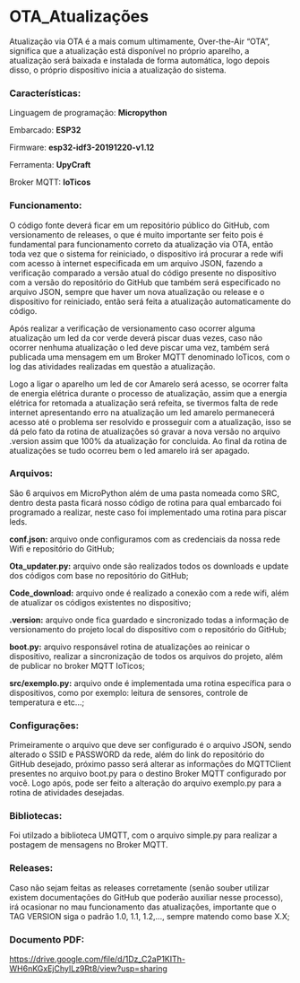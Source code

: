 # OTA_Atualizações

Atualização via OTA é a mais comum ultimamente, Over-the-Air “OTA”, significa que a atualização está disponível no próprio aparelho, a atualização será baixada e instalada de forma automática, logo depois disso, o próprio dispositivo inicia a atualização do sistema.

### Características:
Linguagem de programação: **Micropython**

Embarcado: **ESP32**

Firmware: **esp32-idf3-20191220-v1.12**

Ferramenta: **UpyCraft**

Broker MQTT: **IoTicos**

### Funcionamento:
O código fonte deverá ficar em um repositório público do GitHub, com versionamento de releases, o que é muito importante ser feito pois é fundamental para  funcionamento correto da atualização via OTA, então toda vez que o sistema for reiniciado, o dispositivo irá procurar a rede wifi com acesso à internet especificada em um arquivo JSON, fazendo a verificação comparado a versão atual do código presente no dispositivo com a versão do repositório do GitHub que também será especificado no arquivo JSON, sempre que haver um nova atualização ou release e o dispositivo for reiniciado, então será feita a atualização automaticamente do código. 

Após realizar a verificação de versionamento caso ocorrer alguma atualização um led da cor verde deverá piscar duas vezes, caso não ocorrer nenhuma atualização o led deve piscar uma vez, também será publicada uma mensagem em um Broker MQTT denominado IoTicos, com o log das atividades realizadas em questão a atualização. 

Logo a ligar o aparelho um led de cor Amarelo será acesso, se ocorrer falta de energia elétrica durante o processo de atualização, assim que a energia elétrica for retomada a atualização será refeita, se tivermos falta de rede internet apresentando erro na atualização um led amarelo permanecerá acesso até o problema ser resolvido e prosseguir com a atualização, isso se dá pelo fato da rotina de atualizações só gravar a nova versão no arquivo .version assim que 100% da atualização for concluida. Ao final da rotina de atualizações se tudo ocorreu bem o led amarelo irá ser apagado. 

### Arquivos:
São 6 arquivos em MicroPython além de uma pasta nomeada como SRC, dentro desta pasta ficará nosso código de rotina para qual embarcado foi programado a realizar, neste caso foi implementado uma rotina para piscar leds.

**conf.json:** arquivo onde configuramos com as credenciais da nossa rede Wifi e repositório do GitHub;

**Ota_updater.py:** arquivo onde são realizados todos os downloads e update dos códigos com base no repositório do GitHub;

**Code_download:** arquivo onde é realizado a conexão com a rede wifi, além de atualizar os códigos existentes no dispositivo;

**.version:** arquivo onde fica guardado e sincronizado todas a informação de versionamento do projeto local do dispositivo com o repositório do GitHub;

**boot.py:** arquivo responsável rotina de atualizações ao reinicar o dispositivo, realizar a sincronização de todos os arquivos do projeto, além de publicar no broker MQTT IoTicos;

**src/exemplo.py:** arquivo onde é implementada uma rotina específica para o dispositivos, como por exemplo: leitura de sensores, controle de temperatura e etc...;

### Configurações:
Primeiramente o arquivo que deve ser configurado é o arquivo JSON, sendo alterado o SSID e PASSWORD da rede, além do link do repositório do GitHub desejado, próximo passo será alterar as informações do MQTTClient presentes no arquivo boot.py para o destino Broker MQTT configurado por você. Logo após, pode ser feito a alteração do arquivo exemplo.py para a rotina de atividades desejadas.

### Bibliotecas:
Foi utilzado a biblioteca UMQTT, com o arquivo simple.py para realizar a postagem de mensagens no Broker MQTT.


### Releases:
Caso não sejam feitas as releases corretamente (senão souber utilizar existem documentações do GitHub que poderão auxiliar nesse processo), irá ocasionar no mau funcionamento das atualizações, importante que o TAG VERSION siga o padrão 1.0, 1.1, 1.2,..., sempre matendo como base X.X;

### Documento PDF:
https://drive.google.com/file/d/1Dz_C2aP1KITh-WH6nKGxEjChyILz9Rt8/view?usp=sharing
